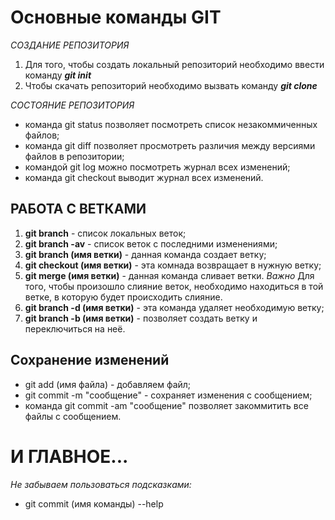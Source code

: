 # Основные команды GIT
*СОЗДАНИЕ РЕПОЗИТОРИЯ*
1. Для того, чтобы создать локальный репозиторий необходимо ввести команду _**git init**_
2. Чтобы скачать репозиторий необходимо вызвать команду _**git clone**_

*СОСТОЯНИЕ РЕПОЗИТОРИЯ*
- команда git status позволяет посмотреть список незакоммиченных файлов;
- команда git diff позволяет просмотреть различия между версиями файлов в репозитории;
- командой git log можно посмотреть журнал всех изменений;
- команда git checkout выводит журнал всех изменений.

## РАБОТА С ВЕТКАМИ

1. **git branch** - список локальных веток;
2. **git branch -av** - список веток с последними изменениями;
3. **git branch (имя ветки)** - данная команда создает ветку;
4. **git checkout (имя ветки)** - эта комнада возвращает в нужную ветку;
5. **git merge (имя ветки)** - данная команда сливает ветки. _Важно_ Для того, чтобы произошло слияние веток, необходимо находиться в той ветке, в которую будет происходить слияние.
6. **git branch -d (имя ветки)** - эта команда удаляет необходимую ветку;
7. **git branch -b (имя ветки)** - позволяет создать ветку и переключиться на неё.

## Сохранение изменений

* git add (имя файла) - добавляем файл;
* git commit -m "сообщение" - сохраняет изменения с сообщением;
* команда git commit -am "сообщение" позволяет закоммитить все файлы с сообщением.

# И ГЛАВНОЕ...

_Не забываем пользоваться подсказками:_
- git commit (имя команды) --help

